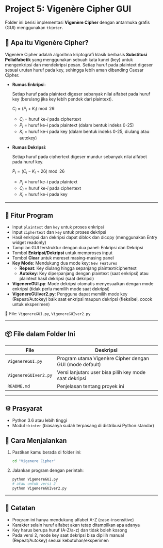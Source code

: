 # Project 5: Vigenère Cipher GUI

Folder ini berisi implementasi **Vigenère Cipher** dengan antarmuka grafis (GUI) menggunakan `tkinter`.

## 🧠 Apa itu Vigenère Cipher?

Vigenère Cipher adalah algoritma kriptografi klasik berbasis **Substitusi Polialfabetik** yang menggunakan sebuah kata kunci (key) untuk mengenkripsi dan mendekripsi pesan. Setiap huruf pada plaintext digeser sesuai urutan huruf pada key, sehingga lebih aman dibanding Caesar Cipher.

- **Rumus Enkripsi**:
  
  Setiap huruf pada plaintext digeser sebanyak nilai alfabet pada huruf key (berulang jika key lebih pendek dari plaintext).
  
  $C_i = (P_i + K_i) \bmod 26$
  
  - $C_i$ = huruf ke-$i$ pada ciphertext
  - $P_i$ = huruf ke-$i$ pada plaintext (dalam bentuk indeks 0-25)
  - $K_i$ = huruf ke-$i$ pada key (dalam bentuk indeks 0-25, diulang atau autokey)

- **Rumus Dekripsi**:
  
  Setiap huruf pada ciphertext digeser mundur sebanyak nilai alfabet pada huruf key.
  
  $P_i = (C_i - K_i + 26) \bmod 26$
  
  - $P_i$ = huruf ke-$i$ pada plaintext
  - $C_i$ = huruf ke-$i$ pada ciphertext
  - $K_i$ = huruf ke-$i$ pada key

---

## 🧩 Fitur Program

- Input `plaintext` dan `key` untuk proses enkripsi
- Input `ciphertext` dan `key` untuk proses dekripsi
- Hasil enkripsi dan dekripsi dapat diblok dan dicopy (menggunakan Entry widget readonly)
- Tampilan GUI terstruktur dengan dua panel: Enkripsi dan Dekripsi
- Tombol **Enkripsi/Dekripsi** untuk memproses input
- Tombol **Clear** untuk mereset masing-masing panel
- **Key Mode**: Mendukung dua mode key: `New Features`
  - **Repeat**: Key diulang hingga sepanjang plaintext/ciphertext
  - **Autokey**: Key diperpanjang dengan plaintext (saat enkripsi) atau plaintext hasil dekripsi (saat dekripsi)
- **VigenereGUI.py**: Mode dekripsi otomatis menyesuaikan dengan mode enkripsi (tidak perlu memilih mode saat dekripsi)
- **VigenereGUIver2.py**: Pengguna dapat memilih mode key (Repeat/Autokey) baik saat enkripsi maupun dekripsi (fleksibel, cocok untuk eksperimen)

📄 File: `VigenereGUI.py`, `VigenereGUIver2.py`

---

## 📦 File dalam Folder Ini

| File                | Deskripsi                                               |
|---------------------|--------------------------------------------------------|
| `VigenereGUI.py`    | Program utama Vigenère Cipher dengan GUI (mode default)|
| `VigenereGUIver2.py`| Versi lanjutan: user bisa pilih key mode saat dekripsi |
| `README.md`         | Penjelasan tentang proyek ini                          |

---

## ⚙️ Prasyarat

- Python 3.6 atau lebih tinggi  
- Modul `tkinter` (biasanya sudah terpasang di distribusi Python standar)

## 🚀 Cara Menjalankan

1. Pastikan kamu berada di folder ini:
   ```bash
   cd "Vigenere Cipher"
   ```
2. Jalankan program dengan perintah:
   ```bash
   python VigenereGUI.py
   # atau untuk versi 2
   python VigenereGUIver2.py
   ```

---

## 📝 Catatan
- Program ini hanya mendukung alfabet A-Z (case-insensitive)
- Karakter selain huruf alfabet akan tetap ditampilkan apa adanya
- Key harus berupa huruf (A-Z/a-z) dan tidak boleh kosong
- Pada versi 2, mode key saat dekripsi bisa dipilih manual (Repeat/Autokey) sesuai kebutuhan/eksperimen
